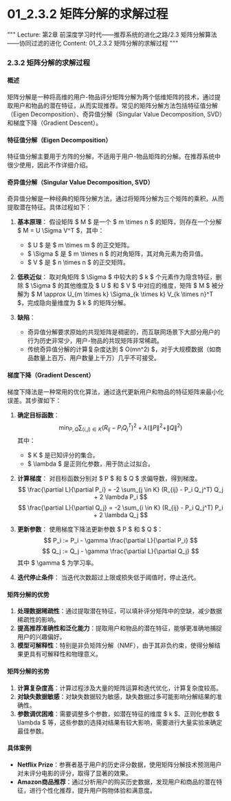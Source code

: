 # 01_2.3.2 矩阵分解的求解过程

"""
Lecture: 第2章 前深度学习时代——推荐系统的进化之路/2.3 矩阵分解算法——协同过滤的进化
Content: 01_2.3.2 矩阵分解的求解过程
"""

### 2.3.2 矩阵分解的求解过程

#### 概述
矩阵分解是一种将高维的用户-物品评分矩阵分解为两个低维矩阵的技术，通过提取用户和物品的潜在特征，从而实现推荐。常见的矩阵分解方法包括特征值分解（Eigen Decomposition）、奇异值分解（Singular Value Decomposition, SVD）和梯度下降（Gradient Descent）。

#### 特征值分解（Eigen Decomposition）
特征值分解主要用于方阵的分解，不适用于用户-物品矩阵的分解。在推荐系统中很少使用，因此不作详细介绍。

#### 奇异值分解（Singular Value Decomposition, SVD）
奇异值分解是一种经典的矩阵分解方法，通过将矩阵分解为三个矩阵的乘积，从而提取潜在特征。具体过程如下：
1. **基本原理**：
   假设矩阵 $ M $ 是一个 $ m \times n $ 的矩阵，则存在一个分解 $ M = U \Sigma V^T $，其中：
   - $ U $ 是 $ m \times m $ 的正交矩阵。
   - $ \Sigma $ 是 $ m \times n $ 的对角矩阵，其对角元素为奇异值。
   - $ V $ 是 $ n \times n $ 的正交矩阵。

2. **低秩近似**：
   取对角矩阵 $ \Sigma $ 中较大的 $ k $ 个元素作为隐含特征，删除 $ \Sigma $ 的其他维度及 $ U $ 和 $ V $ 中对应的维度，矩阵 $ M $ 被分解为 $ M \approx U_{m \times k} \Sigma_{k \times k} V_{k \times n}^T $，完成隐向量维度为 $ k $ 的矩阵分解。

3. **缺陷**：
   - 奇异值分解要求原始的共现矩阵是稠密的，而互联网场景下大部分用户的行为历史非常少，用户-物品的共现矩阵非常稀疏。
   - 传统奇异值分解的计算复杂度达到 $ O(mn^2) $，对于大规模数据（如商品数量上百万、用户数量上千万）几乎不可接受。

#### 梯度下降（Gradient Descent）
梯度下降法是一种常用的优化算法，通过迭代更新用户和物品的特征矩阵来最小化误差。其步骤如下：
1. **确定目标函数**：
   $$ \min_{P, Q} \sum_{(i,j) \in K} (R_{ij} - P_i Q_j^T)^2 + \lambda (\|P\|^2 + \|Q\|^2) $$
   其中：
   - $ K $ 是已知评分的集合。
   - $ \lambda $ 是正则化参数，用于防止过拟合。

2. **计算梯度**：
   对目标函数分别对 $ P $ 和 $ Q $ 求偏导数，得到梯度。
   $$ \frac{\partial L}{\partial P_i} = -2 \sum_{j \in K} (R_{ij} - P_i Q_j^T) Q_j + 2 \lambda P_i $$
   $$ \frac{\partial L}{\partial Q_j} = -2 \sum_{i \in K} (R_{ij} - P_i Q_j^T) P_i + 2 \lambda Q_j $$

3. **更新参数**：
   使用梯度下降法更新参数 $ P $ 和 $ Q $：
   $$ P_i := P_i - \gamma \frac{\partial L}{\partial P_i} $$
   $$ Q_j := Q_j - \gamma \frac{\partial L}{\partial Q_j} $$
   其中 $ \gamma $ 为学习率。

4. **迭代停止条件**：
   当迭代次数超过上限或损失低于阈值时，停止迭代。

#### 矩阵分解的优势
1. **处理数据稀疏性**：通过提取潜在特征，可以填补评分矩阵中的空缺，减少数据稀疏性的影响。
2. **提高推荐准确性和泛化能力**：提取用户和物品的潜在特征，能够更准确地捕捉用户的兴趣偏好。
3. **模型可解释性**：特别是非负矩阵分解（NMF），由于其非负约束，使得分解结果更具有可解释性和物理意义。

#### 矩阵分解的劣势
1. **计算复杂度高**：计算过程涉及大量的矩阵运算和迭代优化，计算复杂度较高。
2. **对缺失数据敏感**：对缺失数据较为敏感，缺失数据过多可能影响分解结果的准确性。
3. **参数调优困难**：需要调整多个参数，如潜在特征的维度 $ k $、正则化参数 $ \lambda $ 等，这些参数的选择对结果有较大影响，需要进行大量实验来确定最佳参数。

#### 具体案例
- **Netflix Prize**：参赛者基于用户的历史评分数据，使用矩阵分解技术预测用户对未评分电影的评分，取得了显著的效果。
- **Amazon商品推荐**：通过分析用户的购买历史数据，发现用户和商品的潜在特征，进行个性化推荐，提升用户购物体验和满意度。
